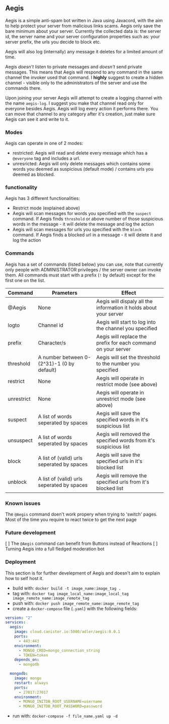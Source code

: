 ## Aegis

Aegis is a simple anti-spam bot written in Java using Javacord, with the aim to help protect your server from malicious links scams. Aegis only save the bare minimum about your server. Currently the collected data is: the server id, the server name and your server configuration properties such as: your server prefix, the urls you decide to block etc.

Aegis will also log (internally) any message it deletes for a limited amount of time.

Aegis _doesn't_ listen to private messages and _doesn't_ send private messages. This means that Aegis will respond to any command in the same channel the invoker used that command. I **highly** suggest to create a hidden channel - visible only to the administrators of the server and use the commands there.

Upon joining your server Aegis will attempt to create a logging channel with the name `aegis-log`. I suggest you make that channel read only for everyone besides Aegis. Aegis will log every action it performs there. You can move that channel to any category after it's creation, just make sure Aegis can see it and write to it.

### Modes

Aegis can operate in one of 2 modes:

- restricted: Aegis will read and delete every message which has a `@everyone` tag and includes a url.
- unresricted: Aegis will only delete messages which contains some words you deemed as suspicious (default mode) / contains urls you deemed as blocked.

### functionality

Aegis has 3 different functionalities:

- Restrict mode (explained above)
- Aegis will scan messages for words you specified with the `suspect` command. If Aegis finds `threshold` or above number of those suspicious words in the message - it will delete the message and log the action
- Aegis will scan messages for urls you specified with the `block` command. If Aegis finds a blocked url in a message - it will delete it and log the action

### Commands

Aegis has a set of commands (listed below) you can use, note that currently only people with ADMINISTRATOR privileges / the server owner can invoke them.
All commands must start with a prefix (`!` by default) except for the first one on the list.

| Command    | Prameters                                  | Effect                                                            |
| ---------- | ------------------------------------------ | ----------------------------------------------------------------- |
| @Aegis     | None                                       | Aegis will dispaly all the information it holds about your server |
| logto      | Channel id                                 | Aegis will start to log into the channel you specified            |
| prefix     | Character/s                                | Aegis will replace the prefix for each command on your server     |
| threshold  | A number between 0-(2^31)-1 (0 by default) | Aegis will set the threshold to the number you specified          |
| restrict   | None                                       | Aegis will operate in restrict mode (see above)                   |
| unrestrict | None                                       | Aegis will operate in unrestrict mode (see above)                 |
| suspect    | A list of words seperated by spaces        | Aegis will save the specified words in it's suspicious list       |
| unsuspect  | A list of words seperated by spaces        | Aegis will removed the specified words from it's suspicious list  |
| block      | A list of (valid) urls seperated by spaces | Aegis will save the specified urls in it's blocked list           |
| unblock    | A list of (valid) urls seperated by spaces | Aegis will remove the specified urls from it's blocked list       |

### Known issues

The `@Aegis` command doen't work propery when trying to 'switch' pages. Most of the time you require to react twice to get the next page

### Future development

[ ] The `@Aegis` command can benefit from Buttons instead of Reactions
[ ] Turning Aegis into a full fledged moderation bot

### Deployment

This section is for further develepment of Aegis and doesn't aim to explain how to self host it.

- build with: `docker build -t image_name:image_tag .`
- tag with: `docker tag image_local_name:image_local_tag image_remote_name:image_remote_tag`
- push with: `docker push image_remote_name:image_remote_tag`
- create a `docker-compose` file (`.yaml`) with the following fields:

```yaml
version: "2"
services:
  aegis:
    image: cloud.canister.io:5000/adler/aegis:0.0.1
    ports:
      - 443:443
    environment:
      - MONGO_CRED=mongo_connection_string
      - TOKEN=token
    depends_on:
      - mongodb

  mongodb:
    image: mongo
    restart: always
    ports:
      - 27017:27017
    environment:
      - MONGO_INITDB_ROOT_USERNAME=username
      - MONGO_INITDB_ROOT_PASSWORD=password
```

- run with: `docker-compose -f file_name.yaml up -d`
